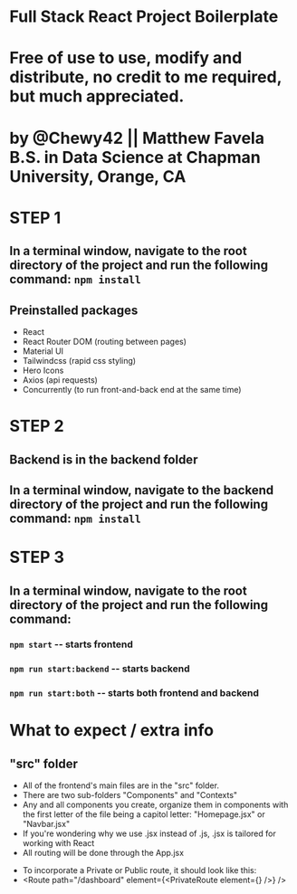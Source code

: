 # Full Stack React Project Boilerplate
# Free of use to use, modify and distribute, no credit to me required, but much appreciated.
# by @Chewy42 || Matthew Favela B.S. in Data Science at Chapman University, Orange, CA

# STEP 1
## In a terminal window, navigate to the root directory of the project and run the following command: `npm install`
## Preinstalled packages
- React
- React Router DOM (routing between pages)
- Material UI
- Tailwindcss (rapid css styling)
- Hero Icons 
- Axios (api requests)
- Concurrently (to run front-and-back end at the same time)

# STEP 2
## Backend is in the backend folder
## In a terminal window, navigate to the backend directory of the project and run the following command: `npm install`

# STEP 3
## In a terminal window, navigate to the root directory of the project and run the following command: 

### `npm start` -- starts frontend
### `npm run start:backend` -- starts backend
### `npm run start:both` -- starts both frontend and backend 

# What to expect / extra info

## "src" folder
- All of the frontend's main files are in the "src" folder.
- There are two sub-folders "Components" and "Contexts"
- Any and all components you create, organize them in components with the 
first letter of the file being a capitol letter: "Homepage.jsx" or "Navbar.jsx"
- If you're wondering why we use .jsx instead of .js, .jsx is tailored for working with React
- All routing will be done through the App.jsx
* To incorporate a Private or Public route, it should look like this: 
* <Route path="/dashboard" element={<PrivateRoute element={<Dashboard />} />} />
